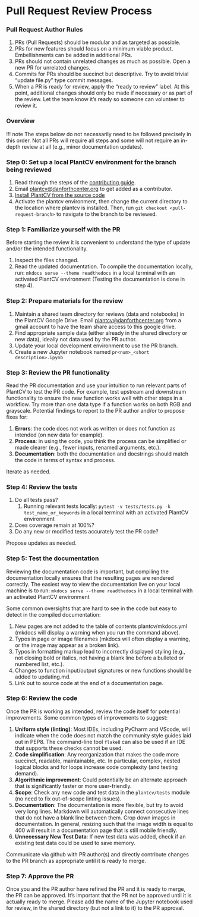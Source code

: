 # Pull Request Review Process

### Pull Request Author Rules

1. PRs (Pull Requests) should be modular and as targeted as possible.
2. PRs for new features should focus on a minimum viable product. Embellishments can be added in additional PRs.
3. PRs should not contain unrelated changes as much as possible. Open a new PR for unrelated changes.
4. Commits for PRs should be succinct but descriptive. Try to avoid trivial “update file.py” type commit messages.
5. When a PR is ready for review, apply the “ready to review” label. At this point, additional changes should only be made if necessary or as part of the review. Let the team know it’s ready so someone can volunteer to review it.

### Overview

!!! note
    The steps below do not necessarily need to be followed precisely in this order. Not all PRs will require all steps and some will not require an in-depth review at all (e.g., minor documentation updates).

### Step 0: Set up a local PlantCV environment for the branch being reviewed

1. Read through the steps of the [contributing guide](https://plantcv.readthedocs.io/en/latest/CONTRIBUTING/).
2. Email plantcv@danforthcenter.org to get added as a contributor.
3. [Install PlantCV from the source code](https://plantcv.readthedocs.io/en/latest/installation/#installation-from-the-source-code)
4. Activate the plantcv environment, then change the current directory to the location where plantcv is installed.  Then, run `git checkout <pull-request-branch>` to navigate to the branch to be reviewed.

### Step 1: Familiarize yourself with the PR

Before starting the review it is convenient to understand the type of update and/or the intended functionality.  

1. Inspect the files changed. 
2. Read the updated documentation. To compile the documentation locally, run: `mkdocs serve --theme readthedocs` in a local terminal with an activated PlantCV environment (Testing the documentation is done in step 4). 

### Step 2: Prepare materials for the review

1. Maintain a shared team directory for reviews (data and notebooks) in the PlantCV Google Drive. Email plantcv@danforthcenter.org from a gmail account to have the team share access to this google drive.
2. Find appropriate sample data (either already in the shared directory or new data), ideally not data used by the PR author.
3. Update your local development environment to use the PR branch.
4. Create a new Jupyter notebook named `pr<num>_<short description>.ipynb`

### Step 3: Review the PR functionality

Read the PR documentation and use your intuition to run relevant parts of PlantCV to test the PR code. For example, test upstream and downstream functionality to ensure the new function works well with other steps in a workflow. Try more than one data type if a function works on both RGB and grayscale. Potential findings to report to the PR author and/or to propose fixes for:

1. **Errors**: the code does not work as written or does not function as intended (on new data for example).
2. **Process**: in using the code, you think the process can be simplified or made clearer (e.g., fewer inputs, renamed arguments, etc.).
3. **Documentation**: both the documentation and docstrings should match the code in terms of syntax and process.

Iterate as needed.

### Step 4: Review the tests

1. Do all tests pass?
    1. Running relevant tests locally: `pytest -v tests/tests.py -k test_name_or_keywords` in a local terminal with an activated PlantCV environment
2. Does coverage remain at 100%?
3. Do any new or modified tests accurately test the PR code?

Propose updates as needed.

### Step 5: Test the documentation

Reviewing the documentation code is important, but compiling the documentation locally ensures that the resulting pages are rendered correctly. The easiest way to view the documentation live on your local machine is to run: `mkdocs serve --theme readthedocs` in a local terminal with an activated PlantCV environment

Some common oversights that are hard to see in the code but easy to detect in the compiled documentation:

1. New pages are not added to the table of contents plantcv/mkdocs.yml (mkdocs will display a warning when you run the command above).
2. Typos in page or image filenames (mkdocs will often display a warning, or the image may appear as a broken link).
3. Typos in formatting markup lead to incorrectly displayed styling (e.g., not closing bold or italics, not having a blank line before a bulleted or numbered list, etc.).
4. Changes to function input/output signatures or new functions should be added to updating.md.
5. Link out to source code at the end of a documentation page.

### Step 6: Review the code

Once the PR is working as intended, review the code itself for potential improvements. Some common types of improvements to suggest:

1. **Uniform style (linting)**: Most IDEs, including PyCharm and VScode, will indicate when the code does not match the community style guides laid out in PEP8. The command-line tool `flake8` can also be used if an IDE that supports these checks cannot be used.
2. **Code simplification**: Any reorganization that makes the code more succinct, readable, maintainable, etc. In particular, complex, nested logical blocks and for loops increase code complexity (and testing demand).
3. **Algorithmic improvement**: Could potentially be an alternate approach that is significantly faster or more user-friendly.
4. **Scope**: Check any new code and test data in the `plantcv/tests` module (no need to fix out-of-scope linting issues).
5. **Documentation**: The documentation is more flexible, but try to avoid very long lines. Markdown will automatically connect consecutive lines that do not have a blank line between them. Crop down images in documentation. In general, resizing such that the image width is equal to 400 will result in a documentation page that is still mobile friendly.
6. **Unnecessary New Test Data**: If new test data was added, check if an existing test data could be used to save memory.

Communicate via github with PR author(s) and directly contribute changes to the PR branch as appropriate until it is ready to merge.

### Step 7: Approve the PR

Once you and the PR author have refined the PR and it is ready to merge, the PR can be approved. It’s important that the PR not be approved until it is actually ready to merge. Please add the name of the Jupyter notebook used for review, in the shared directory (but not a link to it) to the PR approval.